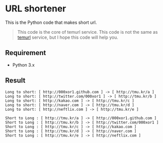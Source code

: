 # URL shortener

This is the Python code that makes short url.

> This code is the core of temurl service. This code is not the same as [temurl](http://temurl.com) service, but I hope this code will help you.

## Requirement
- Python 3.x

## Result
```
Long to short: [ http://000xor1.github.com ] -> [ http://tmu.kr/a ]
Long to short: [ http://twitter.com/000xor1 ] -> [ http://tmu.kr/b ]
Long to short: [ http://kakao.com ] -> [ http://tmu.kr/c ]
Long to short: [ http://naver.com ] -> [ http://tmu.kr/d ]
Long to short: [ http://neftlix.com ] -> [ http://tmu.kr/e ]

Short to Long : [ http://tmu.kr/a ] -> [ http://000xor1.github.com ]
Short to Long : [ http://tmu.kr/b ] -> [ http://twitter.com/000xor1 ]
Short to Long : [ http://tmu.kr/c ] -> [ http://kakao.com ]
Short to Long : [ http://tmu.kr/d ] -> [ http://naver.com ]
Short to Long : [ http://tmu.kr/e ] -> [ http://neftlix.com ]
```
